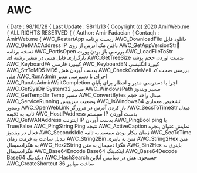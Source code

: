 # AWC
  { Date : 98/10/28
  { Last Update : 98/11/13
  { Copyright (c) 2020 AmirWeb.me
  { ALL RIGHTS RESERVED
  {
  { Author: Amir Fadaeian
  { Contaqh : AmirWeb.me
  {
  AWC_RestartApp                 ریست برنامه
  AWC_DownloadFile               دانلود فایل
  AWC_GetMACAddress              IP یافتن مک آدرس از روی
  AWC_GetAppVersionStr            ّ  نسخه برنامه
  AWC_PortIsOpen                 بررسی باز بودن پورت
  AWC_LoadFileToStr              بارگزاری فایل متنی در متغیر رشته ای
  AWC_GetTreeSize                بدست اوردن حجم پوشه
  AWC_KeyboardFA                 کیبورد فارسی
  AWC_KeyboardEN                 کیورد انگلیسی
  AWC_StrToMD5                   MD5 بدست آوردن هش
  AWC_CheckCodeMeli              بررسی صحت کد ملی
  AWC_RunAdmin                   اجرای با دسترسی مدیر
  AWC_RunAsAdminWaitCompletion   اجرا با دسترسی مدیر و انتظار برای پایان
  AWC_GetSysDir                  System32 مسیر
  AWC_WindowsPath                مسیر ویندوز
  AWC_GetTempDir                 Temp مسیر
  AWC_ConvertBytes               مبدل واحد حجم
  AWC_ServiceRunning             وضعیت سرویس
  AWC_IsWindows64                تشخیص معماری ویندوز
  AWC_OpenWebLink                باز کردن آدرس در مرورگر
  AWC_SecsToTimeStr              مبدل ثانیه به ذقیقه
  AWC_HostIPAddress              سیستم IP بدست آوردن
  AWC_GetWANAddress              اینترنت IP بدست آوردن
  AWC_PingBool                   ping با True/False
  AWC_PingString                 Ping نتیجه
  AWC_ActiveCaption              نمایش عنوان پنجره  فعال در ویندوز
  AWC_SecondsIdle                زمان بیکار بودن سیسم به ثانیه
  AWC_SecToTime                  تبدیل ساعت به فرمت زمان
  AWC_String2Bin                 متن به باینری
  AWC_String2Hex                 متن به هگزادسیمال
  AWC_Hex2String                 هگزا دسیمال به متن
  AWC_Bin2Hex                    باینری به هگزادسیمال
  AWC_Base64Encode               Base64  اینکدینگ
  AWC_Base64Decode               Base64  دیکدینگ
  AWC_HashSearch                 جستجوی هش در دیتابیس آنلاین
  AWC_CreateShortcut             ساخت میانبر
  36 
